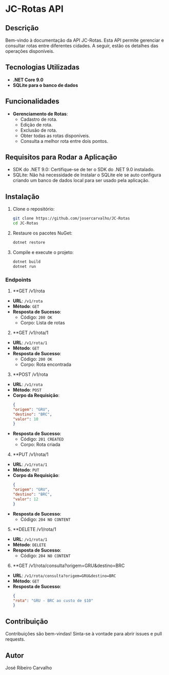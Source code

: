 # JC-Rotas API

## Descrição

Bem-vindo à documentação da API JC-Rotas. Esta API permite gerenciar e consultar rotas entre diferentes cidades. A seguir, estão os detalhes das operações disponíveis.

## Tecnologias Utilizadas

- **.NET Core 9.0**
- **SQLite para o banco de dados**

## Funcionalidades

- **Gerenciamento de Rotas**: 
  - Cadastro de rota.
  - Edição de rota.
  - Exclusão de rota.
  - Obter todas as rotas disponíveis.
  - Consulta a melhor rota entre dois pontos.

## Requisitos para Rodar a Aplicação

- SDK do .NET 9.0: Certifique-se de ter o SDK do .NET 9.0 instalado. 
- SQLite: Não há necessidade de Instalar o SQLite ele se auto configura criando um banco de dados local para ser usado pela aplicação.

## Instalação

1. Clone o repositório:
    ```sh
    git clone https://github.com/josercarvalho/JC-Rotas
    cd JC-Rotas
    ```

2. Restaure os pacotes NuGet:
    ```sh
    dotnet restore
    ```
3. Compile e execute o projeto:
    ```sh
    dotnet build
    dotnet run
    ```

### Endpoints
1. **GET /v1/rota
- **URL**: `/v1/rota`
- **Método**: `GET`
- **Resposta de Sucesso**:
    - Código: `200 OK`
    - Corpo: Lista de rotas

2. **GET /v1/rota/1
- **URL**: `/v1/rota/1`
- **Método**: `GET`
- **Resposta de Sucesso**:
    - Código: `200 OK`
    - Corpo: Rota encontrada

3. **POST /v1/rota
- **URL**: `/v1/rota`
- **Método**: `POST`
- **Corpo da Requisição**:
  ```json
  {
  "origem": "GRU",
  "destino": "BRC",
  "valor": 10
  }
  ```
- **Resposta de Sucesso**:
    - Código: `201 CREATED`
    - Corpo: Rota criada

4. **PUT /v1/rota/1
- **URL**: `/v1/rota/1`
- **Método**: `PUT`
- **Corpo da Requisição**:
  ```json
  {
  "origem": "GRU",
  "destino": "BRC",
  "valor": 12
  }
  ```
- **Resposta de Sucesso**:
    - Código: `204 NO CONTENT`

5. **DELETE /v1/rota/1
- **URL**: `/v1/rota/1`
- **Método**: `DELETE`
- **Resposta de Sucesso**:
    - Código: `204 NO CONTENT`

6. **GET /v1/rota/consulta?origem=GRU&destino=BRC
- **URL**: `/v1/rota/consulta?origem=GRU&destino=BRC`
- **Método**: `GET`
- **Resposta de Sucesso**:
  ```json
  {
  "rota": "GRU - BRC ao custo de $10"
  }
  ```

## Contribuição

Contribuições são bem-vindas! Sinta-se à vontade para abrir issues e pull requests.

## Autor

José Ribeiro Carvalho
